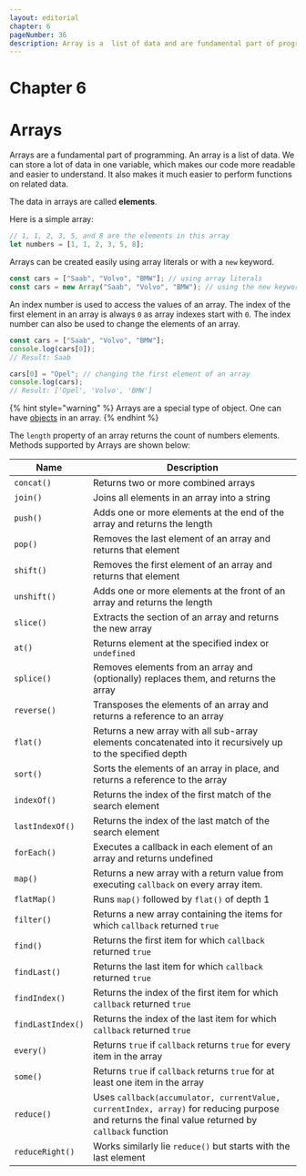 ```yaml
---
layout: editorial
chapter: 6
pageNumber: 36
description: Array is a  list of data and are fundamental part of programming. Here, we can store a lot of data of different types.
---
```


# Chapter 6
# Arrays

Arrays are a fundamental part of programming. An array is a list of data. We can store a lot of data in one variable, which makes our code more readable and easier to understand. It also makes it much easier to perform functions on related data.

The data in arrays are called **elements**.

Here is a simple array:

```javascript
// 1, 1, 2, 3, 5, and 8 are the elements in this array
let numbers = [1, 1, 2, 3, 5, 8];
```

Arrays can be created easily using array literals or with a `new` keyword.&#x20;

```javascript
const cars = ["Saab", "Volvo", "BMW"]; // using array literals
const cars = new Array("Saab", "Volvo", "BMW"); // using the new keyword
```

An index number is used to access the values of an array.  The index of the first element in an array is always `0` as array indexes start with `0`. The index number can also be used to change the elements of an array.

```javascript
const cars = ["Saab", "Volvo", "BMW"];
console.log(cars[0]); 
// Result: Saab

cars[0] = "Opel"; // changing the first element of an array
console.log(cars);
// Result: ['Opel', 'Volvo', 'BMW']
```

{% hint style="warning" %}
Arrays are a special type of object.  One can have [objects](../objects/) in an array.
{% endhint %}

&#x20;The `length` property of an array returns the count of numbers elements.  Methods supported by Arrays are shown below:

| Name              | Description                                                                                                                                       |
| ----------------- | ------------------------------------------------------------------------------------------------------------------------------------------------- |
| `concat()`        | Returns two or more combined arrays                                                                                                               |
| `join()`          | Joins all elements in an array into a string                                                                                                      |
| `push()`          | Adds one or more elements at the end of the array and returns the length                                                                          |
| `pop()`           | Removes the last element of an array and returns that element                                                                                     |
| `shift()`         | Removes the first element of an array and returns that element                                                                                    |
| `unshift()`       | Adds one or more elements at the front of an array and returns the length                                                                         |
| `slice()`         | Extracts the section of an array and returns the new array                                                                                        |
| `at()`            | Returns element at the specified index or `undefined`                                                                                             |
| `splice()`        | Removes elements from an array and (optionally) replaces them, and returns the array                                                              |
| `reverse()`       | Transposes the elements of an array and returns a reference to an array                                                                           |
| `flat()`          | Returns a new array with all sub-array elements concatenated into it recursively up to the specified depth                                        |
| `sort()`          | Sorts the elements of an array in place, and returns a reference to the array                                                                     |
| `indexOf()`       | Returns the index of the first match of the search element                                                                                        |
| `lastIndexOf()`   | Returns the index of the last match of the search element                                                                                         |
| `forEach()`       | Executes a callback in each element of an array and returns undefined                                                                             |
| `map()`           | Returns a new array with a return value from executing `callback` on every array item.                                                            |
| `flatMap()`       | Runs `map()` followed by `flat()` of depth 1                                                                                                      |
| `filter()`        | Returns a new array containing the items for which `callback` returned `true`                                                                     |
| `find()`          | Returns the first item for which `callback` returned `true`                                                                                       |
| `findLast()`      | Returns the last item for which `callback` returned `true`                                                                                        |
| `findIndex()`     | Returns the index of the first item for which `callback` returned `true`                                                                          |
| `findLastIndex()` | Returns the index of the last item for which `callback` returned `true`                                                                           |
| `every()`         | Returns `true` if `callback` returns `true` for every item in the array                                                                           |
| `some()`          | Returns `true` if `callback` returns `true` for at least one item in the array                                                                    |
| `reduce()`        | Uses `callback(accumulator, currentValue, currentIndex, array)` for reducing purpose and returns the final value returned by `callback` function  |
| `reduceRight()`   | Works similarly lie `reduce()` but starts with the last element                                                                                   |

